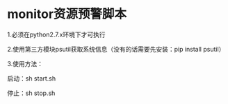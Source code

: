 # monitor资源预警脚本

1.必须在python2.7.x环境下才可执行

2.使用第三方模块psutil获取系统信息（没有的话需要先安装：pip install psutil）

3.使用方法：

启动：sh start.sh

停止：sh stop.sh

